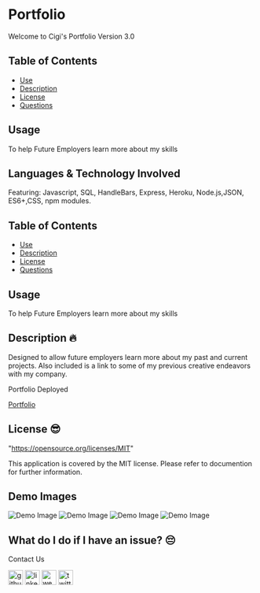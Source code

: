 # Portfolio 
Welcome to Cigi's Portfolio Version 3.0

## Table of Contents
- [Use](#use)
- [Description](#description)
- [License](#license)
- [Questions](#questions)
## Usage
To help Future Employers learn more about my skills

## Languages & Technology Involved
Featuring: Javascript, SQL, HandleBars, Express, Heroku, Node.js,JSON, ES6+,CSS, npm modules.


## Table of Contents
- [Use](#use)
- [Description](#description)
- [License](#license)
- [Questions](#questions)
## Usage
To help Future Employers learn more about my skills

## Description 🔥
Designed to allow future employers learn more about my past and current projects. Also included is a link to some of my previous creative endeavors with my company.

Portfolio Deployed

<a href="https://mirrorlessmind.github.io/CigiPortfolio/" rel="nofollow">Portfolio</a>


## License 😎
"https://opensource.org/licenses/MIT"

This application is covered by the MIT license. Please refer to documention for further information.

## Demo Images
![Demo Image](login.jpg?raw=true "Demo Image Login Scree")
![Demo Image](demo.jpg?raw=true "Demo Image")
![Demo Image](blogs.jpg?raw=true "Blogs for Multiple Users")
![Demo Image](comments.jpg?raw=true "User may comment on blogs")

## What do I do if I have an issue? 😔
Contact Us <br />


[<img src='https://cdn.jsdelivr.net/npm/simple-icons@3.0.1/icons/github.svg' alt='github' height='30'>](https://github.com/mirrorlessmind)  [<img src='https://cdn.jsdelivr.net/npm/simple-icons@3.0.1/icons/linkedin.svg' alt='linkedin' height='30'>](https://www.linkedin.com/in/mirrorlessmind/)  [<img src='https://cdn.jsdelivr.net/npm/simple-icons@3.0.1/icons/icloud.svg' alt='website' height='30'>](www.mirrorlessmind.com)  [<img src='https://cdn.jsdelivr.net/npm/simple-icons@3.0.1/icons/twitter.svg' alt='twitter' height='30'>](mirrorlessmind)
